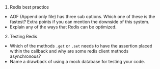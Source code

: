 1. Redis best practice
- AOF (Append only file) has three sub options. Which one of these is the fastest? Extra points if you can mention the downside of this system.
- Explain any of the ways that Redis can be optimized.

2. Testing Redis
* Which of the methods `.get` or `.set` needs to have the assertion placed within the callback and why are some redis client methods asynchronous?
* Name a drawback of using a mock database for testing your code.
